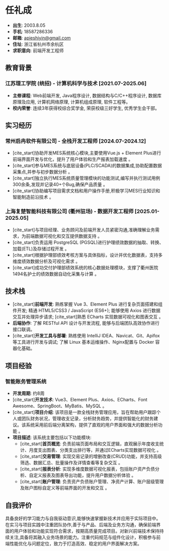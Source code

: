 # 任礼成

* **出生**: 2003.8.05
* **手机**: 18587286336
* **邮箱**: apieshiyin@gmail.com
* **住址**: 浙江省杭州市余杭区
* **求职意向**: 前端开发工程师

## 教育背景

### 江苏理工学院 (统招) - 计算机科学与技术 [2021.07-2025.06]

* **主修课程**: Web前端开发, Java程序设计, 数据结构与C/C++程序设计, 数据库原理及应用, 计算机网络原理, 计算机组成原理, 软件工程等。
* **校内荣誉**: 连续3年获得校综合奖学金, 荣获校级三好学生, 优秀学生会干部。

## 实习经历

### 常州启冉软件有限公司 - 全栈开发工程师 [2024.07-2024.12]

* [cite_start]协助开发MES系统核心模块,主要使用Vue.js + Element Plus进行前端界面开发与优化，提升了用户体验和生产报表加载速度 。
* [cite_start]参与MES系统与底层设备(PLC/SCADA)的数据集成,协助配置数据采集点,并参与初步数据分析 。
* [cite_start]独立执行MES系统质量管理模块的功能测试,编写并执行测试用例300余条,发现并记录40+个Bug,确保产品质量 。
* [cite_start]协助编写项目需求文档和用户操作手册,积极学习MES行业知识和智能制造前沿技术 。

### 上海复楚智能科技有限公司 (衢州驻场) - 数据开发工程师 [2025.01-2025.05]

* [cite_start]与项目经理、业务顾问及前端开发人员紧密沟通,准确理解业务需求，为前端数据可视化和交互提供数据支持 。
* [cite_start]负责运用 PostgreSQL (PGSQL)进行护理绩效数据的抽取、转换、加载(ETL)及存储过程开发 。
* [cite_start]根据护理部绩效考核方案与具体指标，设计并优化数据表，支持多维度绩效数据分析及可视化需求 。
* [cite_start]成功交付护理部绩效系统的核心数据处理模块，支撑了衢州医院1494名护士的绩效数据自动化采集与计算 。

## 技术栈

* [cite_start]**前端开发**: 熟练掌握 Vue 3、Element Plus 进行复杂页面搭建和组件开发; 精通 HTML5/CSS3 / JavaScript (ES6+); 能够使用 Axios 进行数据交互并处理异步请求; [cite_start]熟悉 ECharts 实现数据可视化和图表交互 。
* **后端协作**: 了解 RESTful API 设计与开发流程, 能够与后端团队高效协作进行接口联调。
* [cite_start]**开发工具与部署**: 熟练使用 IntelliJ IDEA、Navicat、Git、Apifox等工具进行开发与调试; 了解 Linux 基本运维操作、Nginx配置与 Docker 容器化基础。

## 项目经验

### 智能账务管理系统

* **开发周期**: 约8周
* [cite_start]**开发技术**: Vue3、Element Plus、Axios、ECharts、Font Awesome、SpringBoot、MyBatis、MySQL 。
* [cite_start]**项目介绍**: 该项目是一款全栈财务管理应用，旨在帮助用户跟踪个人或团队财务状况，管理收支记录，分析财务趋势，并提供智能化的财务建议。该系统采用前后端分离架构，提供了直观的用户界面和强大的数据分析功能 。
* **项目描述**: 该系统主要包括以下功能模块:
    * [cite_start]**首页概览**: 负责前端页面布局和交互逻辑，直观展示年度收支统计、月度支出图表、分类支出排行等，并通过ECharts实现数据可视化 。
    * [cite_start]**交易管理**: 实现交易记录的增删改查(CRUD)功能，并支持高级筛选、数据汇总、批量操作及详情查看等复杂交互 。
    * [cite_start]**报表分析**: 实现多维度数据可视化报表，包括账户资产负债分析、自定义报表及图表导出功能，提升用户数据分析体验 。
    * [cite_start]**账户管理**: 负责资产负债账户管理、净资产计算、账户层级管理及账户图标自定义等前端界面的开发和交互 。

## 自我评价

具备良好的学习能力与自我驱动意识,能够快速掌握新技术并应用于实际项目中。在实习与项目实践中注重团队协作,善于与产品、后端及业务方沟通，确保前端界面的用户体验和功能实现符合需求，按期高质量完成项目。对新兴前端技术保持持续关注,具备将其融入业务场景的能力。注重代码规范与组件化设计，积极参与前端性能优化与问题定位，致力于打造高效、稳定的用户界面解决方案。